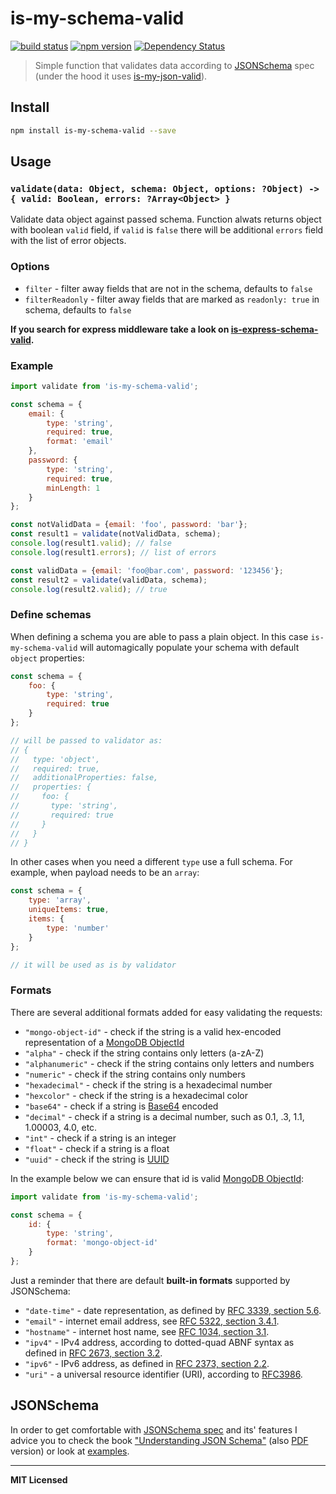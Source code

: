 # is-my-schema-valid

[![build status](http://img.shields.io/travis/voronianski/is-my-schema-valid.svg?style=flat)](https://travis-ci.org/voronianski/is-my-schema-valid.js)
[![npm version](http://badge.fury.io/js/is-my-schema-valid.svg)](http://badge.fury.io/js/is-my-schema-valid)
[![Dependency Status](http://david-dm.org/voronianski/is-my-schema-valid.svg)](http://david-dm.org/voronianski/is-my-schema-valid)

<!-- [![Download Count](http://img.shields.io/npm/dm/is-my-schema-valid.svg?style=flat)](http://www.npmjs.com/package/is-my-schema-valid) -->

> Simple function that validates data according to [JSONSchema](http://json-schema.org) spec (under the hood it uses [is-my-json-valid](https://github.com/mafintosh/is-my-json-valid)).

## Install

```bash
npm install is-my-schema-valid --save
```

## Usage

### `validate(data: Object, schema: Object, options: ?Object) -> { valid: Boolean, errors: ?Array<Object> }`

Validate data object against passed schema. Function alwats returns object with boolean `valid` field, if `valid` is `false` there will be additional `errors` field with the list of error objects.

### Options

- `filter` - filter away fields that are not in the schema, defaults to `false`
- `filterReadonly` - filter away fields that are marked as `readonly: true` in schema, defaults to `false`

**If you search for express middleware take a look on [is-express-schema-valid](https://github.com/voronianski/is-express-schema-valid).**

### Example

```javascript
import validate from 'is-my-schema-valid';

const schema = {
    email: {
        type: 'string',
        required: true,
        format: 'email'
    },
    password: {
        type: 'string',
        required: true,
        minLength: 1
    }
};

const notValidData = {email: 'foo', password: 'bar'};
const result1 = validate(notValidData, schema);
console.log(result1.valid); // false
console.log(result1.errors); // list of errors

const validData = {email: 'foo@bar.com', password: '123456'};
const result2 = validate(validData, schema);
console.log(result2.valid); // true

```

### Define schemas

When defining a schema you are able to pass a plain object. In this case `is-my-schema-valid` will automagically populate your schema with default `object` properties:

```javascript
const schema = {
    foo: {
        type: 'string',
        required: true
    }
};

// will be passed to validator as:
// { 
//   type: 'object', 
//   required: true, 
//   additionalProperties: false, 
//   properties: { 
//     foo: { 
//       type: 'string', 
//       required: true 
//     }
//   }
// }
```

In other cases when you need a different `type` use a full schema. For example, when payload needs to be an `array`:

```javascript
const schema = {
    type: 'array',
    uniqueItems: true,
    items: {
        type: 'number'
    }
};

// it will be used as is by validator
```

### Formats

There are several additional formats added for easy validating the requests:

- `"mongo-object-id"` - check if the string is a valid hex-encoded representation of a [MongoDB ObjectId](http://docs.mongodb.org/manual/reference/object-id/)
- `"alpha"` - check if the string contains only letters (a-zA-Z)
- `"alphanumeric"` - check if the string contains only letters and numbers
- `"numeric"` - check if the string contains only numbers
- `"hexadecimal"` - check if the string is a hexadecimal number
- `"hexcolor"` - check if the string is a hexadecimal color
- `"base64"` - check if a string is [Base64](https://en.wikipedia.org/wiki/Base64) encoded
- `"decimal"` - check if a string is a decimal number, such as 0.1, .3, 1.1, 1.00003, 4.0, etc.
- `"int"` - check if a string is an integer
- `"float"` - check if a string is a float
- `"uuid"` - check if the string is [UUID](https://en.wikipedia.org/wiki/Universally_unique_identifier)

In the example below we can ensure that id is valid [MongoDB ObjectId](http://docs.mongodb.org/manual/reference/object-id/): 

```javascript
import validate from 'is-my-schema-valid';

const schema = {
    id: {
        type: 'string',
        format: 'mongo-object-id'
    }
};
```

Just a reminder that there are default **built-in formats** supported by JSONSchema:

- `"date-time"` - date representation, as defined by [RFC 3339, section 5.6](http://tools.ietf.org/html/rfc3339).
- `"email"` - internet email address, see [RFC 5322, section 3.4.1](http://tools.ietf.org/html/rfc5322).
- `"hostname"` - internet host name, see [RFC 1034, section 3.1](http://tools.ietf.org/html/rfc1034).
- `"ipv4"` - IPv4 address, according to dotted-quad ABNF syntax as defined in [RFC 2673, section 3.2](http://tools.ietf.org/html/rfc2673).
- `"ipv6"` - IPv6 address, as defined in [RFC 2373, section 2.2](http://tools.ietf.org/html/rfc2373).
- `"uri"` - a universal resource identifier (URI), according to [RFC3986](http://tools.ietf.org/html/rfc3986).

## JSONSchema

In order to get comfortable with [JSONSchema spec](http://json-schema.org) and its' features I advice you to check the book ["Understanding JSON Schema"](http://spacetelescope.github.io/understanding-json-schema) (also [PDF](http://spacetelescope.github.io/understanding-json-schema/UnderstandingJSONSchema.pdf) version) or look at [examples](http://json-schema.org/examples.html).

---

**MIT Licensed**
